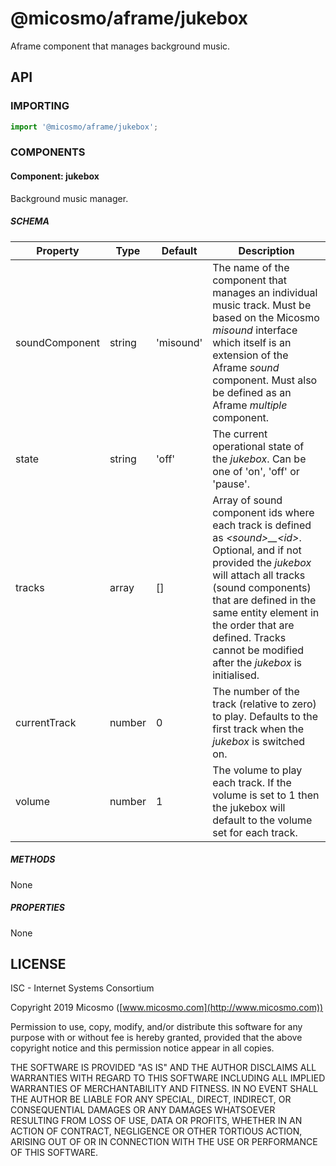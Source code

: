 # @micosmo/aframe/jukebox

Aframe component that manages background music.

## API

### IMPORTING

```javascript
import '@micosmo/aframe/jukebox';
```

### COMPONENTS

#### Component: jukebox

Background music manager.

##### SCHEMA

Property | Type | Default | Description
-------- | ---- | ------- | -----------
soundComponent | string | 'misound' | The name of the component that manages an individual music track. Must be based on the Micosmo *misound* interface which itself is an extension of the Aframe *sound* component. Must also be defined as an Aframe *multiple* component.
state | string | 'off' | The current operational state of the *jukebox*. Can be one of 'on', 'off' or 'pause'.
tracks | array | [] | Array of sound component ids where each track is defined as *&lt;sound&gt;__&lt;id&gt;*. Optional, and if not provided the *jukebox* will attach all tracks  (sound components) that are defined in the same entity element in the order that are defined. Tracks cannot be modified after the *jukebox* is initialised.
currentTrack | number | 0 | The number of the track (relative to zero) to play. Defaults to the first track when the *jukebox* is switched on.
volume | number | 1 | The volume to play each track. If the volume is set to 1 then the jukebox will default to the volume set for each track.

##### METHODS

None

##### PROPERTIES

None

## LICENSE

ISC - Internet Systems Consortium

Copyright 2019 Micosmo ([www.micosmo.com](http://www.micosmo.com))

Permission to use, copy, modify, and/or distribute this software for any purpose with or without fee is hereby granted, provided that the above copyright notice and this permission notice appear in all copies.

THE SOFTWARE IS PROVIDED "AS IS" AND THE AUTHOR DISCLAIMS ALL WARRANTIES WITH REGARD TO THIS SOFTWARE INCLUDING ALL IMPLIED WARRANTIES OF MERCHANTABILITY AND FITNESS. IN NO EVENT SHALL THE AUTHOR BE LIABLE FOR ANY SPECIAL, DIRECT, INDIRECT, OR CONSEQUENTIAL DAMAGES OR ANY DAMAGES WHATSOEVER RESULTING FROM LOSS OF USE, DATA OR PROFITS, WHETHER IN AN ACTION OF CONTRACT, NEGLIGENCE OR OTHER TORTIOUS ACTION, ARISING OUT OF OR IN CONNECTION WITH THE USE OR PERFORMANCE OF THIS SOFTWARE.
